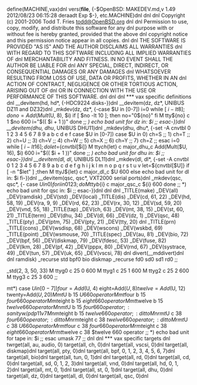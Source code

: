 define(MACHINE,vax)dnl
vers(__file__,
	{-$OpenBSD: MAKEDEV.md,v 1.49 2012/08/23 06:15:28 deraadt Exp $-},
etc.MACHINE)dnl
dnl
dnl Copyright (c) 2001-2006 Todd T. Fries <todd@OpenBSD.org>
dnl
dnl Permission to use, copy, modify, and distribute this software for any
dnl purpose with or without fee is hereby granted, provided that the above
dnl copyright notice and this permission notice appear in all copies.
dnl
dnl THE SOFTWARE IS PROVIDED "AS IS" AND THE AUTHOR DISCLAIMS ALL WARRANTIES
dnl WITH REGARD TO THIS SOFTWARE INCLUDING ALL IMPLIED WARRANTIES OF
dnl MERCHANTABILITY AND FITNESS. IN NO EVENT SHALL THE AUTHOR BE LIABLE FOR
dnl ANY SPECIAL, DIRECT, INDIRECT, OR CONSEQUENTIAL DAMAGES OR ANY DAMAGES
dnl WHATSOEVER RESULTING FROM LOSS OF USE, DATA OR PROFITS, WHETHER IN AN
dnl ACTION OF CONTRACT, NEGLIGENCE OR OTHER TORTIOUS ACTION, ARISING OUT OF
dnl OR IN CONNECTION WITH THE USE OR PERFORMANCE OF THIS SOFTWARE.
dnl
dnl
dnl *** vax specific definitions
dnl
__devitem(hd, hd*, {-HDC9224 disks-})dnl
__devitem(dz, dz*, UNIBUS DZ11 and DZ32)dnl
_mkdev(dz, dz*,
{-case $U in
	[0-7])
		i=0
		while [ $i -lt 8 ]; do
			no=Add(Mult($U, 8), $i)
			if [ $no -lt 10 ]; then
				no="0${no}"
			fi
			M tty${no} c 1 $no 600
			i="$(( $i + 1 ))"
		done
	;;
	*)
		echo bad unit for dz in: $i
		;;
	esac-})dnl
__devitem(dhu, dhu*, UNIBUS DHU11)dnl
_mkdev(dhu, dhu*,
{-set -A cnvtbl 0 1 2 3 4 5 6 7 8 9 a b c d e f
	case $U in
	[0-7])
		case $U in
		0) ch=S ;; 1) ch=T ;; 2) ch=U ;; 3) ch=V ;;
		4) ch=W ;; 5) ch=X ;; 6) ch=Y ;; 7) ch=Z ;;
		esac
		i=0
		while [ $i -lt 16 ]; do
			let=${cnvtbl[$i]}
			M tty${ch}${let} c major_dhu_c Add(Mult($U, 16), $i) 600
			i="$(( $i + 1 ))"
		done
	;;
	*)
		echo bad unit for dhu in: $i
	;;
	esac-})dnl
__devitem(dl, dl*, UNIBUS DL11)dnl
_mkdev(dl, dl*,
{-set -A cnvtbl 0 1 2 3 4 5 6 7 8 9 a b c d e f g h i j k l m n o p q r s t u v
	let=${cnvtbl[$U]}
	if [ -n "$let" ] ;then
		M ttyJ${let} c major_dl_c $U 600
	else
		echo bad unit for dl in: $i
	fi-})dnl
__devitem(qsc, qsc*, VXT2000 serial ports)dnl
_mkdev(qsc, qsc*,
{-
	case $U in
	0)
		for i in 0 1 2 3; do
			M ttyb${i} c major_qsc_c ${i} 600
		done
	;;
	*)
		echo bad unit for qsc in: $i
	;;
	esac-})dnl
dnl
dnl
_TITLE(make)
_DEV(all)
_DEV(ramdisk)
_DEV(std)
_DEV(local)
_TITLE(dis)
_DEV(cd, 61, 22)
_DEV(hd, 58, 19)
_DEV(ra, 9, 9)
_DEV(rd, 62, 23)
_DEV(rx, 30, 12)
_DEV(sd, 59, 20)
_DEV(vnd, 55, 18)
_TITLE(tap)
_DEV(ch, 63)
_DEV(mt, 38, 15)
_DEV(st, 60, 21)
_TITLE(term)
_DEV(dhu, 34)
_DEV(dl, 66)
_DEV(dz, 1)
_DEV(qsc, 48)
_TITLE(pty)
_DEV(ptm, 75)
_DEV(pty, 21)
_DEV(tty, 20)
dnl _TITLE(prn)
_TITLE(cons)
_DEV(wsdisp, 68)
_DEV(wscons)
_DEV(wskbd, 69)
_TITLE(point)
_DEV(wsmouse, 70)
_TITLE(spec)
_DEV(au, 81)
_DEV(bio, 72)
_DEV(bpf, 56)
_DEV(diskmap, 79)
_DEV(fdesc, 53)
_DEV(fuse, 82)
_DEV(lkm, 28)
_DEV(pf, 42)
_DEV(pppx, 80)
_DEV(rnd, 67)
_DEV(systrace, 49)
_DEV(tun, 57)
_DEV(uk, 65)
_DEV(vscsi, 78)
dnl
divert(__mddivert)dnl
dnl
ramdisk)
	_recurse std bpf0 bio diskmap
	_recurse fd0 sd0 sd1 rd0
	;;

_std(2, 3, 50, 33)
	M ttyg0		c 25 0 600
	M ttyg1		c 25 1 600
	M ttyg2		c 25 2 600
	M ttyg3		c 25 3 600
	;;

mt*)
	case $U in
	[0-7])
		four=Add($U, 4)
		eight=Add($U, 8)
		twelve=Add($U, 12)
		twenty=Add($U, 20)
		M mt$U		b 15 $U	660 operator
		M mt$four	b 15 $four	660 operator
		M mt$eight	b 15 $eight	660 operator
		M mt$twelve	b 15 $twelve	660 operator
		M nmt$U		b 15 $four	660 operator;: sanity w/pdp11 v7
		M nmt$eight	b 15 $twelve	660 operator;: ditto
		M nrmt$U	c 38 $four	660 operator;: ditto
		M nrmt$eight	c 38 $twelve	660 operator;: ditto
		M rmt$U		c 38 $U		660 operator
		M rmt$four	c 38 $four	660 operator
		M rmt$eight	c 38 $eight	660 operator
		M rmt$twelve	c 38 $twelve	660 operator
		;;
	*)
		echo bad unit for tape in: $i
		;;
	esac
	umask 77
	;;
dnl
dnl *** vax specific targets
dnl
twrget(all, au, audio, 0)
target(all, ch, 0)dnl
target(all, vscsi, 0)dnl
target(all, diskmap)dnl
target(all, pty, 0)dnl
target(all, bpf, 0, 1, 2, 3, 4, 5, 6, 7)dnl
target(all, bio)dnl
target(all, tun, 0, 1)dnl
dnl target(all, rd, 0)dnl
target(all, cd, 0)dnl
target(all, sd, 0, 1, 2, 3)dnl
target(all, vnd, 0)dnl
target(all, hd, 0, 1, 2)dnl
target(all, mt, 0, 1)dnl
target(all, st, 0, 1)dnl
target(all, dhu, 0)dnl
target(all, dz, 0)dnl
target(all, dl, 0)dnl
target(all, qsc, 0)dnl

